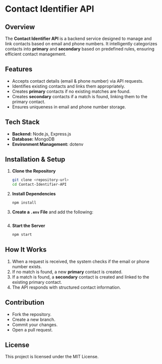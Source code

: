 # Contact Identifier API

## Overview
The **Contact Identifier API** is a backend service designed to manage and link contacts based on email and phone numbers. It intelligently categorizes contacts into **primary** and **secondary** based on predefined rules, ensuring efficient contact management.

## Features
- Accepts contact details (email & phone number) via API requests.
- Identifies existing contacts and links them appropriately.
- Creates **primary** contacts if no existing matches are found.
- Creates **secondary** contacts if a match is found, linking them to the primary contact.
- Ensures uniqueness in email and phone number storage.

## Tech Stack
- **Backend:** Node.js, Express.js
- **Database:** MongoDB
- **Environment Management:** dotenv

## Installation & Setup

1. **Clone the Repository**
   ```bash
   git clone <repository-url>
   cd Contact-Identifier-API
   ```

2. **Install Dependencies**
   ```bash
   npm install
   ```

3. **Create a `.env` File** and add the following:
   ```env
   
   ```

4. **Start the Server**
   ```bash
   npm start
   ```



## How It Works
1. When a request is received, the system checks if the email or phone number exists.
2. If no match is found, a new **primary** contact is created.
3. If a match is found, a **secondary** contact is created and linked to the existing primary contact.
4. The API responds with structured contact information.



## Contribution
- Fork the repository.
- Create a new branch.
- Commit your changes.
- Open a pull request.

## License
This project is licensed under the MIT License.

